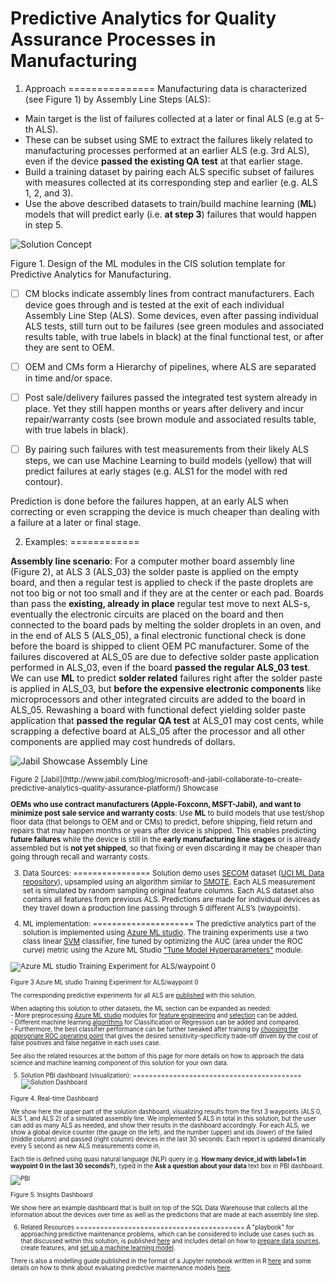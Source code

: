 # Predictive Analytics for Quality Assurance Processes in Manufacturing

1. Approach
===============
Manufacturing data is characterized (see Figure 1) by Assembly Line Steps (ALS):

-   Main target is the list of failures collected at a later or final ALS (e.g at 5-th ALS).
-   These can be subset using SME to extract the failures likely related to manufacturing processes performed at an earlier ALS (e.g. 3rd ALS), even if the device **passed the existing QA test** at that earlier stage.
-   Build a training dataset by pairing each ALS specific subset of failures with measures collected at its corresponding step and earlier (e.g. ALS 1, 2, and 3).
-   Use the above described datasets to train/build machine learning (**ML**) models that will predict early (i.e. **at step 3**) failures that would happen in step 5.

![Solution Concept](https://cloud.githubusercontent.com/assets/16708375/19810774/6eeae1e4-9d37-11e6-8fed-13ba99f4846b.png)

Figure 1. Design of the ML modules in the CIS solution template for Predictive Analytics for Manufacturing.
- [ ] CM blocks indicate assembly lines from contract manufacturers. Each device goes through and is tested at the exit of each individual Assembly Line Step (ALS). Some devices, even after passing individual ALS tests, still turn out to be failures (see green modules and associated results table, with true labels in black) at the final functional test, or after they are sent to OEM. 
- [ ] OEM and CMs form a Hierarchy of pipelines, where ALS are separated in time and/or space. 
- [ ] Post sale/delivery failures passed the integrated test system already in place. Yet they still happen months or years after delivery and incur repair/warranty costs (see brown module and associated results table, with true labels in black).
- [ ] By pairing such failures with test measurements from their likely ALS steps, we can use Machine Learning to build models (yellow) that will predict failures at early stages (e.g. ALS1 for the model with red contour).



Prediction is done before the failures happen, at an early ALS when correcting or even scrapping the device is much cheaper than dealing with a failure at a later or final stage.

2. Examples:
============

**Assembly line scenario**: For a computer mother board assembly line (Figure 2), at ALS 3 (ALS_03) the solder paste is applied on the empty board, and then a regular test is applied to check if the paste droplets are not too big or not too small and if they are at the center or each pad. Boards than pass the **existing, already in place** regular test move to next ALS-s, eventually the electronic circuits are placed on the board and then connected to the board pads by melting the solder droplets in an oven, and in the end of ALS 5 (ALS_05), a final electronic functional check is done before the board is shipped to client OEM PC manufacturer. Some of the failures discovered at ALS_05 are due to defective solder paste application performed in ALS_03, even if the board **passed the regular ALS_03 test**. We can use **ML** to predict **solder related** failures right after the solder paste is applied in ALS_03, but **before the expensive electronic components** like microprocessors and other integrated circuits are added to the board in ALS_05. Rewashing a board with functional defect yielding solder paste application that **passed the regular QA test** at ALS_01 may cost cents, while scrapping a defective board at ALS_05 after the processor and all other components are applied may cost hundreds of dollars. 

![Jabil Showcase Assembly Line](https://cloud.githubusercontent.com/assets/16708375/19811557/90a87280-9d3a-11e6-8f2b-f573c3b02eca.png)

<sub>
Figure 2
[Jabil](http://www.jabil.com/blog/microsoft-and-jabil-collaborate-to-create-predictive-analytics-quality-assurance-platform/) Showcase
</sup>

**OEMs who use contract manufacturers (Apple-Foxconn, MSFT-Jabil), and want to minimize post sale service and warranty costs**: Use **ML** to build models that use test/shop floor data (that belongs to OEM and or CMs) to predict, before shipping, field return and repairs that may happen months or years after device is shipped. This enables predicting **future failures** while the device is still in the **early manufacturing line stages** or is already assembled but is **not yet shipped**, so that fixing or even discarding it may be cheaper than going through recall and warranty costs.


3. Data Sources:
================
Solution demo uses [SECOM](https://archive.ics.uci.edu/ml/datasets/SECOM) dataset ([UCI ML Data repository](http://archive.ics.uci.edu/ml/datasets.html)), upsampled using an algorithm similar to [SMOTE](http://jair.org/media/953/live-953-2037-jair.pdf). Each ALS measurement set is simulated by random sampling original feature columns. Each ALS dataset also contains all features from previous ALS. Predictions are made for individual devices as they travel down a production line passing through 5 different ALS’s (waypoints).


4. ML implementation:
=====================
The predictive analytics part of the solution is implemented using [Azure ML studio](https://studio.azureml.net/). The training experiments use a two class linear [SVM](https://msdn.microsoft.com/en-us/library/azure/dn905835.aspx) classifier, fine tuned by optimizing the AUC (area under the ROC curve) metric using the Azure ML Studio ["Tune Model Hyperparameters"](https://msdn.microsoft.com/en-us/library/azure/dn905810.aspx) module.


![Azure ML studio Training Experiment for ALS/waypoint 0](https://cloud.githubusercontent.com/assets/16708375/20055465/198cec34-a4d9-11e6-95b0-93bee2269005.png)

<sub>
Figure 3
Azure ML studio Training Experiment for ALS/waypoint 0
</sup>

The corresponding predictive experiments for all ALS are [published](http://gallery.cortanaintelligence.com/Experiment/Prediction-Model-Mk-IIII-w-p-0-Predictive-Exp-1) with this solution.  
  
When adapting this solution to other datasets, the ML section can be expanded as needed:  
	- More preprocessing [Azure ML studio](https://studio.azureml.net/) modules for [feature engineering](https://msdn.microsoft.com/en-us/library/azure/dn905834.aspx) and [selection](https://msdn.microsoft.com/en-us/library/azure/dn905912.aspx) can be added.  
	- Different machine learning [algorithms](https://msdn.microsoft.com/en-us/library/azure/dn905812.aspx) for Classification or Regression can be added and compared.  
	- Furthermore, the best classifier performance can be further tweaked after training by [choosing the appropriate ROC operating point](https://blogs.msdn.microsoft.com/andreasderuiter/2015/02/09/using-roc-plots-and-the-auc-measure-in-azure-ml/) that gives the desired sensitivity-specificity trade-off driven by the cost of false positives and false negative in each uses case.  
	
See also the related resources at the bottom of this page for more details on how to approach the data science and machine learning component of this solution for your own data.
  
5. Solution PBI dashboard (visualization):
==========================================
![Solution Dashboard](https://cloud.githubusercontent.com/assets/16708375/19904139/5cacc6e8-a069-11e6-830c-d42c3a94e678.png)

Figure 4. Real-time Dashboard

We show here the upper part of the solution dashboard, visualizing results from the first 3 waypoints (ALS 0, ALS 1, and ALS 2) of a simulated assembly line. We implemented 5 ALS in total in this solution, but the user can add as many ALS as needed, and show their results in the dashboard accordingly. For each ALS, we show a global device counter (the gauge on the left), and the number (upper) and ids (lower) of the failed (middle column) and passed (right column) devices in the last 30 seconds. Each report is updated dinamically every 5 second as new ALS measurements come in. 

Each tile is defined using quasi natural language (NLP) query (e.g. **How many device_id with label=1 in waypoint 0 in the last 30 seconds?**), typed in the **Ask a question about your data** text box in PBI dashboard. 

![PBI](https://cloud.githubusercontent.com/assets/9042064/20732304/23c67ee2-b65c-11e6-969a-0a8f81bf5963.PNG)

Figure 5. Insights Dashboard

We show here an example dashboard that is built on top of the SQL Data Warehouse that collects all the information about the devices over time as well as the predictions that are made at each assembly line step.

6. Related Resources
==========================================
A "playbook" for approaching predictive maintenance problems, which can be considered to include use cases such as that discussed within this solution, is published [here](https://docs.microsoft.com/en-us/azure/machine-learning/cortana-analytics-playbook-predictive-maintenance) and includes detail on how to [prepare data sources](https://docs.microsoft.com/en-us/azure/machine-learning/cortana-analytics-playbook-predictive-maintenance#data-preparation), create features, and [set up a machine learning model](https://docs.microsoft.com/en-us/azure/machine-learning/cortana-analytics-playbook-predictive-maintenance#modeling-techniques).

There is also a modelling guide published in the format of a Jupyter notebook written in R [here](https://gallery.cortanaintelligence.com/Collection/Predictive-Maintenance-Modelling-Guide-1) and some details on how to think about evaluating predictive maintenance models [here](https://blogs.technet.microsoft.com/machinelearning/2016/04/19/evaluating-failure-prediction-models-for-predictive-maintenance/).
